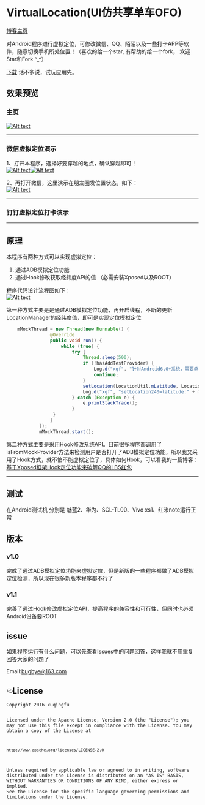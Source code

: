 

<h1>VirtualLocation(UI仿共享单车OFO)</h1>
<p><a href="http://www.littlerich.top/">博客主页</a></p>
<p>对Android程序进行虚拟定位，可修改微信、QQ、陌陌以及一些打卡APP等软件，随意切换手机所处位置！（喜欢的给一个star, 有帮助的给一个fork， 欢迎Star和Fork ^_^）</p>
<p><a href="https://github.com/littleRich/VirtualLocation/blob/master/virtuallocation-release.apk">下载</a> 话不多说，试玩应用先。</p>

<h2>效果预览</h2>
<h3>主页</h3>
<div>
   <a href="https://github.com/littleRich/VirtualLocation/blob/master/ShotScreen/app_index.gif" target="_blank">
      <img src="https://github.com/littleRich/VirtualLocation/blob/master/ShotScreen/app_index.gif" alt="Alt text" style="max-width:100%;">
   </a>
</div>











----------


<h3>微信虚拟定位演示</h3>

1、打开本程序，选择好要穿越的地点，确认穿越即可！<br/>
<a href="https://github.com/littleRich/VirtualLocation/blob/master/ShotScreen/location_xianggang.png" target="_blank"><img src="https://github.com/littleRich/VirtualLocation/blob/master/ShotScreen/location_xianggang.png?raw=true" alt="Alt text" style="max-width:100%;"></a><a href="https://github.com/littleRich/VirtualLocation/blob/master/ShotScreen/location_xinjiang.png?raw=true" target="_blank"><img src="https://github.com/littleRich/VirtualLocation/blob/master/ShotScreen/location_xinjiang.png?raw=true" alt="Alt text" style="max-width:100%;"></a><br/>

2、再打开微信，这里演示在朋友圈发位置状态，如下：<br/>
<a href="https://github.com/littleRich/VirtualLocation/blob/master/ShotScreen/location_result.png?raw=true" target="_blank"><img src="https://github.com/littleRich/VirtualLocation/blob/master/ShotScreen/location_result.png?raw=true" alt="Alt text" style="max-width:100%;"></a>

----------

<h3>钉钉虚拟定位打卡演示</h3>


























----------


<h2>原理</h2>
<p>本程序有两种方式可以实现虚拟定位：</p>
<ol>
<li>通过ADB模拟定位功能</li>
<li>通过Hook修改获取经纬度API的值 （必需安装Xposed以及ROOT）</li>
</ol>

程序代码设计流程图如下：<br/>
<img href="https://github.com/littleRich/VirtualLocation/blob/master/ShotScreen/code_design.png?raw=true" target="_blank"><img src="https://github.com/littleRich/VirtualLocation/blob/master/ShotScreen/code_design.png?raw=true" alt="Alt text" style="max-width:100%;"></img>

<p>第一种方式主要是是通过ADB模拟定位功能，再开启线程，不断的更新LocationManager的经纬度值，即可是实现定位模拟定位</p>

```java
	mMockThread = new Thread(new Runnable() {
                @Override
                public void run() {
                    while (true) {
                        try {
                            Thread.sleep(500);
                            if (!hasAddTestProvider) {
                                Log.d("xqf", "针对Android6.0+系统，需要单独把程序调加到ADB模拟定位服务中");
                                continue;
                            }
                            setLocation(LocationUtil.mLatitude, LocationUtil.mLongitude);
                            Log.d("xqf", "setLocation240=latitude:" + mLatitude + "?longitude:" + mLongitude);
                        } catch (Exception e) {
                            e.printStackTrace();
                        }
                 }
                }
            });
            mMockThread.start();
```

<p>第二种方式主要是采用Hook修改系统API。目前很多程序都调用了isFromMockProvider方法来检测用户是否打开了ADB模拟定位功能，所以我又采用了Hook方式，就不怕不能虚拟定位了，具体如何Hook，可以看我的一篇博客：<a href="http://littlerich.top/2017/01/17/%E5%9F%BA%E4%BA%8EXposed%E6%A1%86%E6%9E%B6Hook%E5%AE%9A%E4%BD%8D%E5%8A%9F%E8%83%BD%E6%9D%A5%E7%A0%B4%E8%A7%A3QQ%E7%9A%84LBS%E7%BA%A2%E5%8C%85/">基于Xposed框架Hook定位功能来破解QQ的LBS红包</a></p>

----------

<h2>测试</h2>
<p>在Android测试机 分别是 魅蓝2、华为、SCL-TL00、Vivo xs1、红米note运行正常</p>

<h2>版本</h2>
<h3>v1.0</h3>
<p>完成了通过ADB模拟定位功能来虚拟定位，但是新版的一些程序都做了ADB模拟定位检测，所以现在很多新版本程序都不行了</p>
<h3>v1.1</h3>
<p>完善了通过Hook修改虚拟定位API，提高程序的兼容性和可行性，但同时也必须Android设备要ROOT</p>

<h2>issue</h2>
<p>如果程序运行有什么问题，可以先查看Issues中的问题回答，这样我就不用重复回答大家的问题了</p>
<p>Email:<a href="mailto:bugbye@163.com">bugbye@163.com</a></p>
<h2><a id="user-content-license" class="anchor" href="#license" aria-hidden="true"><svg aria-hidden="true" class="octicon octicon-link" height="16" version="1.1" viewBox="0 0 16 16" width="16"><path fill-rule="evenodd" d="M4 9h1v1H4c-1.5 0-3-1.69-3-3.5S2.55 3 4 3h4c1.45 0 3 1.69 3 3.5 0 1.41-.91 2.72-2 3.25V8.59c.58-.45 1-1.27 1-2.09C10 5.22 8.98 4 8 4H4c-.98 0-2 1.22-2 2.5S3 9 4 9zm9-3h-1v1h1c1 0 2 1.22 2 2.5S13.98 12 13 12H9c-.98 0-2-1.22-2-2.5 0-.83.42-1.64 1-2.09V6.25c-1.09.53-2 1.84-2 3.25C6 11.31 7.55 13 9 13h4c1.45 0 3-1.69 3-3.5S14.5 6 13 6z"></path></svg></a>License</h2>
<pre><code>Copyright 2016 xuqingfu

Licensed under the Apache License, Version 2.0 (the "License");
you may not use this file except in compliance with the License.
You may obtain a copy of the License at

    http://www.apache.org/licenses/LICENSE-2.0

Unless required by applicable law or agreed to in writing, software
distributed under the License is distributed on an "AS IS" BASIS,
WITHOUT WARRANTIES OR CONDITIONS OF ANY KIND, either express or implied.
See the License for the specific language governing permissions and
limitations under the License.
</code></pre>
</article>
  </div>

</div>






